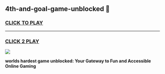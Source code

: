 
## 4th-and-goal-game-unblocked 👋
<h3>
<a href="https://premium.freeplayer.one?title=4th-and-goal-game-unblocked&ref=14F">CLICK TO PLAY</a></h3>
<hr>

<h3>
<a href="https://premium.freeplayer.one?title=4th-and-goal-game-unblocked&ref=14F">CLICK 2 PLAY</a>
  
</h3>

<a href="https://premium.freeplayer.one?title=4th-and-goal-game-unblocked&ref=12F/"><img src="https://clearcache.store/games.png"></a>


**worlds hardest game unblocked: Your Gateway to Fun and Accessible Online Gaming**
